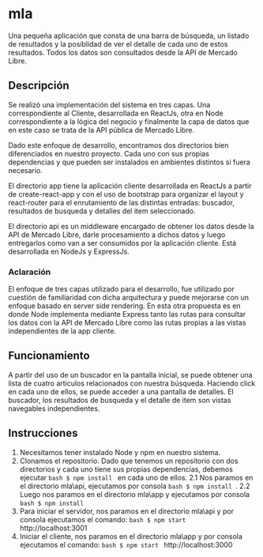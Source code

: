 # mla
Una pequeña aplicación que consta de una barra de búsqueda, un listado de resultados y la posiblidad de ver el detalle de cada uno de estos resultados. Todos los datos son consultados desde la API de Mercado Libre.

## Descripción

Se realizó una implementación del sistema en tres capas. Una correspondiente al Cliente, desarrollada en ReactJs, otra en Node correspondiente a la lógica del negocio y finalmente la capa de datos que en este caso se trata de la API pública de Mercado Libre.

Dado este enfoque de desarrollo, encontramos dos directorios bien diferenciados en nuestro proyecto. Cada uno con sus propias dependencias y que pueden ser instalados en ambientes distintos si fuera necesario. 

El directorio app tiene la aplicación cliente desarrollada en ReactJs a partir de create-react-app y con el uso de bootstrap para organizar el layout y react-router para el enrutamiento de las distintas entradas: buscador, resultados de busqueda y detalles del item seleccionado.

El directorio api es un middleware encargado de obtener los datos desde la API de Mercado Libre, darle procesamiento a dichos datos y luego entregarlos como van a ser consumidos por la aplicación cliente. Está desarrollada en NodeJs y ExpressJs.

### Aclaración

El enfoque de tres capas utilizado para el desarrollo, fue utilizado por cuestión de familiaridad con dicha arquitectura y puede mejorarse con un enfoque basado en server side rendering. En esta otra propuesta es en donde Node implementa mediante Express tanto las rutas para consultar los datos con la API de Mercado Libre como las rutas propias a las vistas independientes de la app cliente.

## Funcionamiento

A partir del uso de un buscador en la pantalla inicial, se puede obtener una lista de cuatro articulos relacionados con nuestra búsqueda. Haciendo click en cada uno de ellos, se puede acceder a una pantalla de detalles. El buscador, los resultados de busqueda y el detalle de item son vistas navegables independientes.

## Instrucciones

1. Necesitamos tener instalado Node y npm en nuestro sistema. 
2. Clonamos el repositorio. Dado que tenemos un repositorio con dos directorios y cada uno tiene sus propias dependencias, debemos ejecutar ```bash $ npm install ``` en cada uno de ellos.
    2.1 Nos paramos en el directorio mla\api, ejecutamos por consola ```bash $ npm install ```. 
    2.2 Luego nos paramos en el directorio mla\app y ejecutamos por consola ```bash $ npm install ```
3. Para iniciar el servidor, nos paramos en el directorio mla\api y por consola ejecutamos el comando:
```bash $ npm start ``` http://localhost:3001
4. Iniciar el cliente, nos paramos en el directorio mla\app y por consola ejecutamos el comando:
```bash $ npm start ```  http://localhost:3000

